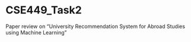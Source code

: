 # CSE449_Task2
Paper review on “University Recommendation System for Abroad Studies using Machine Learning”
